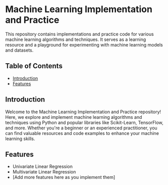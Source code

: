 # Machine Learning Implementation and Practice


This repository contains implementations and practice code for various machine learning algorithms and techniques. It serves as a learning resource and a playground for experimenting with machine learning models and datasets.

## Table of Contents

- [Introduction](#introduction)
- [Features](#features)

## Introduction

Welcome to the Machine Learning Implementation and Practice repository! Here, we explore and implement machine learning algorithms and techniques using Python and popular libraries like Scikit-Learn, TensorFlow, and more. Whether you're a beginner or an experienced practitioner, you can find valuable resources and code examples to enhance your machine learning skills.

## Features

- Univariate Linear Regression
- Multivariate Linear Regression
- [Add more features here as you implement them]

